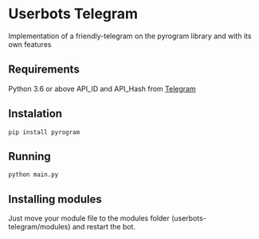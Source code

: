 # Userbots Telegram
Implementation of a friendly-telegram on the pyrogram library and with its own features
## Requirements
Python 3.6 or above
API_ID and API_Hash from [Telegram](https://my.telegram.org/apps)
## Instalation
    pip install pyrogram
## Running
    python main.py
## Installing modules
Just move your module file to the modules folder (userbots-telegram/modules) and restart the bot.
